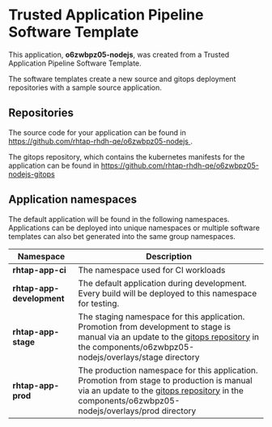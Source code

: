 # Trusted Application Pipeline Software Template

This application, **o6zwbpz05-nodejs**, was created from a Trusted Application Pipeline Software Template.

The software templates create a new source and gitops deployment repositories with a sample source application. 

## Repositories

The source code for your application can be found in [https://github.com/rhtap-rhdh-qe/o6zwbpz05-nodejs ](https://github.com/rhtap-rhdh-qe/o6zwbpz05-nodejs ).
 
The gitops repository, which contains the kubernetes manifests for the application can be found in 
[https://github.com/rhtap-rhdh-qe/o6zwbpz05-nodejs-gitops ](https://github.com/rhtap-rhdh-qe/o6zwbpz05-nodejs-gitops ) 

## Application namespaces 

The default application will be found in the following namespaces. Applications can be deployed into unique namespaces or multiple software templates can also bet generated into the same group namespaces.  

|  Namespace   |  Description   |  
| -------- | -------- |
| **rhtap-app-ci** | The namespace used for CI workloads |
| **rhtap-app-development** | The default application during development. Every build will be deployed to this namespace for testing. |
| **rhtap-app-stage** | The staging namespace for this application. Promotion from development to stage is manual via an update to the [gitops repository](https://github.com/rhtap-rhdh-qe/o6zwbpz05-nodejs-gitops ) in the components/o6zwbpz05-nodejs/overlays/stage directory |
| **rhtap-app-prod** | The production namespace for this application. Promotion from stage to production is manual via an update to the [gitops repository](https://github.com/rhtap-rhdh-qe/o6zwbpz05-nodejs-gitops ) in the components/o6zwbpz05-nodejs/overlays/prod directory |